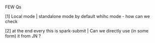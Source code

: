 FEW Qs

[1] Local mode | standalone mode
by default whihc mode - how can we check

[2] at the end every this is spark-submit | Can we directly use (in some form) it from JN ?
